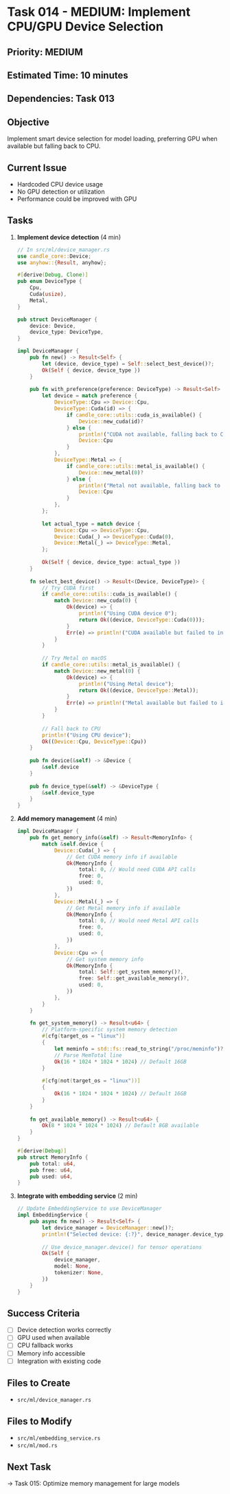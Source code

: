 # Task 014 - MEDIUM: Implement CPU/GPU Device Selection

## Priority: MEDIUM
## Estimated Time: 10 minutes
## Dependencies: Task 013

## Objective
Implement smart device selection for model loading, preferring GPU when available but falling back to CPU.

## Current Issue
- Hardcoded CPU device usage
- No GPU detection or utilization
- Performance could be improved with GPU

## Tasks
1. **Implement device detection** (4 min)
   ```rust
   // In src/ml/device_manager.rs
   use candle_core::Device;
   use anyhow::{Result, anyhow};
   
   #[derive(Debug, Clone)]
   pub enum DeviceType {
       Cpu,
       Cuda(usize),
       Metal,
   }
   
   pub struct DeviceManager {
       device: Device,
       device_type: DeviceType,
   }
   
   impl DeviceManager {
       pub fn new() -> Result<Self> {
           let (device, device_type) = Self::select_best_device()?;
           Ok(Self { device, device_type })
       }
       
       pub fn with_preference(preference: DeviceType) -> Result<Self> {
           let device = match preference {
               DeviceType::Cpu => Device::Cpu,
               DeviceType::Cuda(id) => {
                   if candle_core::utils::cuda_is_available() {
                       Device::new_cuda(id)?
                   } else {
                       println!("CUDA not available, falling back to CPU");
                       Device::Cpu
                   }
               },
               DeviceType::Metal => {
                   if candle_core::utils::metal_is_available() {
                       Device::new_metal(0)?
                   } else {
                       println!("Metal not available, falling back to CPU");
                       Device::Cpu
                   }
               },
           };
           
           let actual_type = match device {
               Device::Cpu => DeviceType::Cpu,
               Device::Cuda(_) => DeviceType::Cuda(0),
               Device::Metal(_) => DeviceType::Metal,
           };
           
           Ok(Self { device, device_type: actual_type })
       }
       
       fn select_best_device() -> Result<(Device, DeviceType)> {
           // Try CUDA first
           if candle_core::utils::cuda_is_available() {
               match Device::new_cuda(0) {
                   Ok(device) => {
                       println!("Using CUDA device 0");
                       return Ok((device, DeviceType::Cuda(0)));
                   }
                   Err(e) => println!("CUDA available but failed to initialize: {}", e),
               }
           }
           
           // Try Metal on macOS
           if candle_core::utils::metal_is_available() {
               match Device::new_metal(0) {
                   Ok(device) => {
                       println!("Using Metal device");
                       return Ok((device, DeviceType::Metal));
                   }
                   Err(e) => println!("Metal available but failed to initialize: {}", e),
               }
           }
           
           // Fall back to CPU
           println!("Using CPU device");
           Ok((Device::Cpu, DeviceType::Cpu))
       }
       
       pub fn device(&self) -> &Device {
           &self.device
       }
       
       pub fn device_type(&self) -> &DeviceType {
           &self.device_type
       }
   }
   ```

2. **Add memory management** (4 min)
   ```rust
   impl DeviceManager {
       pub fn get_memory_info(&self) -> Result<MemoryInfo> {
           match &self.device {
               Device::Cuda(_) => {
                   // Get CUDA memory info if available
                   Ok(MemoryInfo {
                       total: 0, // Would need CUDA API calls
                       free: 0,
                       used: 0,
                   })
               },
               Device::Metal(_) => {
                   // Get Metal memory info if available
                   Ok(MemoryInfo {
                       total: 0, // Would need Metal API calls
                       free: 0,
                       used: 0,
                   })
               },
               Device::Cpu => {
                   // Get system memory info
                   Ok(MemoryInfo {
                       total: Self::get_system_memory()?,
                       free: Self::get_available_memory()?,
                       used: 0,
                   })
               },
           }
       }
       
       fn get_system_memory() -> Result<u64> {
           // Platform-specific system memory detection
           #[cfg(target_os = "linux")]
           {
               let meminfo = std::fs::read_to_string("/proc/meminfo")?;
               // Parse MemTotal line
               Ok(16 * 1024 * 1024 * 1024) // Default 16GB
           }
           
           #[cfg(not(target_os = "linux"))]
           {
               Ok(16 * 1024 * 1024 * 1024) // Default 16GB
           }
       }
       
       fn get_available_memory() -> Result<u64> {
           Ok(8 * 1024 * 1024 * 1024) // Default 8GB available
       }
   }
   
   #[derive(Debug)]
   pub struct MemoryInfo {
       pub total: u64,
       pub free: u64,
       pub used: u64,
   }
   ```

3. **Integrate with embedding service** (2 min)
   ```rust
   // Update EmbeddingService to use DeviceManager
   impl EmbeddingService {
       pub async fn new() -> Result<Self> {
           let device_manager = DeviceManager::new()?;
           println!("Selected device: {:?}", device_manager.device_type());
           
           // Use device_manager.device() for tensor operations
           Ok(Self {
               device_manager,
               model: None,
               tokenizer: None,
           })
       }
   }
   ```

## Success Criteria
- [ ] Device detection works correctly
- [ ] GPU used when available
- [ ] CPU fallback works
- [ ] Memory info accessible
- [ ] Integration with existing code

## Files to Create
- `src/ml/device_manager.rs`

## Files to Modify
- `src/ml/embedding_service.rs`
- `src/ml/mod.rs`

## Next Task
→ Task 015: Optimize memory management for large models